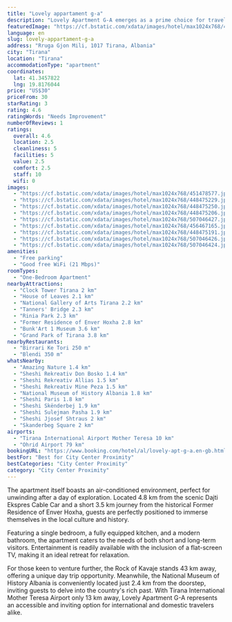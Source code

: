 ```yaml
---
title: "Lovely appartament g-a"
description: "Lovely Apartment G-A emerges as a prime choice for travelers seeking comfort and convenience in the heart of the city."
featuredImage: "https://cf.bstatic.com/xdata/images/hotel/max1024x768/451478577.jpg?k=ae0b184b76db7b491b1c592723d3cbf2bc908766352cfee697e90a5f962e38f1&o=&hp=1"
language: en
slug: lovely-appartament-g-a
address: "Rruga Gjon Mili, 1017 Tirana, Albania"
city: "Tirana"
location: "Tirana"
accommodationType: "apartment"
coordinates:
  lat: 41.3457822
  lng: 19.8176044
price: "US$30"
priceFrom: 30
starRating: 3
rating: 4.6
ratingWords: "Needs Improvement"
numberOfReviews: 1
ratings:
  overall: 4.6
  location: 2.5
  cleanliness: 5
  facilities: 5
  value: 2.5
  comfort: 2.5
  staff: 10
  wifi: 0
images:
  - "https://cf.bstatic.com/xdata/images/hotel/max1024x768/451478577.jpg?k=ae0b184b76db7b491b1c592723d3cbf2bc908766352cfee697e90a5f962e38f1&o=&hp=1"
  - "https://cf.bstatic.com/xdata/images/hotel/max1024x768/448475229.jpg?k=78a28a5cc69676928f60a6cd7056ed531de20d425822d76ca004dbfba5e2e703&o=&hp=1"
  - "https://cf.bstatic.com/xdata/images/hotel/max1024x768/448475250.jpg?k=940527b3bb5dcffd2196237ad2e4b9074823c51cb56d90451a2b6027929b9b67&o=&hp=1"
  - "https://cf.bstatic.com/xdata/images/hotel/max1024x768/448475206.jpg?k=731892677fc43a69a92c54e7ca4532d5ed7d02c60d4282d77174c3e37ff35247&o=&hp=1"
  - "https://cf.bstatic.com/xdata/images/hotel/max1024x768/507046427.jpg?k=c622e6574bd8f6548e4810cdf2b6d5eb515820eb8c422a54b0d56c807e51bd42&o=&hp=1"
  - "https://cf.bstatic.com/xdata/images/hotel/max1024x768/456467165.jpg?k=bf4b5d42e63b5677cd453a58b66c44ade09b92a280f27efac6b5645221b9ac4c&o=&hp=1"
  - "https://cf.bstatic.com/xdata/images/hotel/max1024x768/448475191.jpg?k=02c9a2925778499a3afcfa21e260fb360ef1852140f515921c7732b1deef246b&o=&hp=1"
  - "https://cf.bstatic.com/xdata/images/hotel/max1024x768/507046426.jpg?k=a026f5c54cbcdc760e5dc689467ce3387e8194aaae63111ddd845831ca7ceef7&o=&hp=1"
  - "https://cf.bstatic.com/xdata/images/hotel/max1024x768/507046424.jpg?k=3b2629c08c16fa29a7f347b3abcca293d20f787dd8e99c2c8669289c71c9e9c4&o=&hp=1"
amenities:
  - "Free parking"
  - "Good free WiFi (21 Mbps)"
roomTypes:
  - "One-Bedroom Apartment"
nearbyAttractions:
  - "Clock Tower Tirana 2 km"
  - "House of Leaves 2.1 km"
  - "National Gallery of Arts Tirana 2.2 km"
  - "Tanners' Bridge 2.3 km"
  - "Rinia Park 2.3 km"
  - "Former Residence of Enver Hoxha 2.8 km"
  - "Bunk'Art 1 Museum 3.6 km"
  - "Grand Park of Tirana 3.8 km"
nearbyRestaurants:
  - "Birrari Ke Tori 250 m"
  - "Blendi 350 m"
whatsNearby:
  - "Amazing Nature 1.4 km"
  - "Sheshi Rekreativ Don Bosko 1.4 km"
  - "Sheshi Rekreativ Allias 1.5 km"
  - "Sheshi Rekreativ Mine Peza 1.5 km"
  - "National Museum of History Albania 1.8 km"
  - "Sheshi Paris 1.8 km"
  - "Sheshi Skënderbej 1.9 km"
  - "Sheshi Sulejman Pasha 1.9 km"
  - "Sheshi Jjosef Shtraus 2 km"
  - "Skanderbeg Square 2 km"
airports:
  - "Tirana International Airport Mother Teresa 10 km"
  - "Ohrid Airport 79 km"
bookingURL: "https://www.booking.com/hotel/al/lovely-apt-g-a.en-gb.html?aid=8035640"
bestFor: "Best for City Center Proximity"
bestCategories: "City Center Proximity"
category: "City Center Proximity"
---
```


The apartment itself boasts an air-conditioned environment, perfect for unwinding after a day of exploration. Located 4.8 km from the scenic Dajti Ekspres Cable Car and a short 3.5 km journey from the historical Former Residence of Enver Hoxha, guests are perfectly positioned to immerse themselves in the local culture and history.

Featuring a single bedroom, a fully equipped kitchen, and a modern bathroom, the apartment caters to the needs of both short and long-term visitors. Entertainment is readily available with the inclusion of a flat-screen TV, making it an ideal retreat for relaxation.

For those keen to venture further, the Rock of Kavaje stands 43 km away, offering a unique day trip opportunity. Meanwhile, the National Museum of History Albania is conveniently located just 2.4 km from the doorstep, inviting guests to delve into the country's rich past. With Tirana International Mother Teresa Airport only 13 km away, Lovely Apartment G-A represents an accessible and inviting option for international and domestic travelers alike.